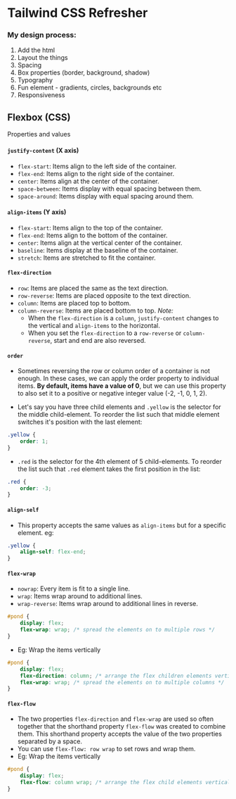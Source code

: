 # Tailwind CSS Refresher


### My design process:

1. Add the html
2. Layout the things
3. Spacing
4. Box properties (border, background, shadow)
5. Typography
6. Fun element - gradients, circles, backgrounds etc
7. Responsiveness


## Flexbox (CSS)
Properties and values

#### `justify-content` (X axis)
- `flex-start`: Items align to the left side of the container.
- `flex-end`: Items align to the right side of the container.
- `center`: Items align at the center of the container.
- `space-between`: Items display with equal spacing between them.
- `space-around`: Items display with equal spacing around them.

#### `align-items` (Y axis)
- `flex-start`: Items align to the top of the container.
- `flex-end`: Items align to the bottom of the container.
- `center`: Items align at the vertical center of the container.
- `baseline`: Items display at the baseline of the container.
- `stretch`: Items are stretched to fit the container.

#### `flex-direction`
- `row`: Items are placed the same as the text direction.
- `row-reverse`: Items are placed opposite to the text direction.
- `column`: Items are placed top to bottom.
- `column-reverse`: Items are placed bottom to top.
    *Note:*
  - When the `flex-direction` is a `column`, `justify-content` changes to the vertical and `align-items` to the horizontal.
  - When you set the `flex-direction` to a `row-reverse` or `column-reverse`, start and end are also reversed.

#### `order`
- Sometimes reversing the row or column order of a container is not enough. In these cases, we can apply the order property to individual items. **By default, items have a value of 0**, but we can use this property to also set it to a positive or negative integer value (-2, -1, 0, 1, 2).

- Let's say you have three child elements and `.yellow` is the selector for the middle child-element. To reorder the list such that middle element switches it's position with the last element:
```css
.yellow {
    order: 1;
}
```
- `.red` is the selector for the 4th element of 5 child-elements. To reorder the list such that `.red` element takes the first position in the list:
```css
.red {
    order: -3;
}
```

#### `align-self`
-  This property accepts the same values as `align-items` but for a specific element. eg:
```css
.yellow {
    align-self: flex-end;
}
```

#### `flex-wrap`
- `nowrap`: Every item is fit to a single line.
- `wrap`: Items wrap around to additional lines.
- `wrap-reverse`: Items wrap around to additional lines in reverse.
```css
#pond {
    display: flex;
    flex-wrap: wrap; /* spread the elements on to multiple rows */
}
```
- Eg: Wrap the items vertically
```css
#pond {
    display: flex;
    flex-direction: column; /* arrange the flex children elements vertically */
    flex-wrap: wrap; /* spread the elements on to multiple columns */
}
```

#### `flex-flow`
 - The two properties `flex-direction` and `flex-wrap` are used so often together that the shorthand property `flex-flow` was created to combine them. This shorthand property accepts the value of the two properties separated by a space.
 - You can use `flex-flow: row wrap` to set rows and wrap them.
 - Eg: Wrap the items vertically
```css
#pond {
    display: flex;
    flex-flow: column wrap; /* arrange the flex child elements vertically and wrap on to multiple columns */
}
```